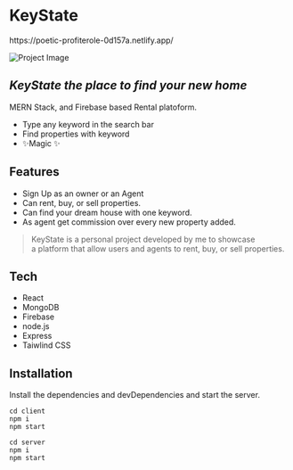 <h1 class="code-line" data-line-start=0 data-line-end=1 ><a id="KeyState_0"></a>KeyState</h1>

<p class="has-line-data" data-line-start="4" data-line-end="5"> https://poetic-profiterole-0d157a.netlify.app/</p>

![Project Image](https://github.com/Harsh1032/KeyState/blob/main/client/public/keystate)

<h2 class="code-line" data-line-start=1 data-line-end=2 ><a id="_KeyState_the_place_to_find_your_new_home__1"></a><em>KeyState the place to find your new home</em></h2>
<p class="has-line-data" data-line-start="4" data-line-end="5">MERN Stack, and Firebase based Rental platoform.</p>
<ul>
<li class="has-line-data" data-line-start="6" data-line-end="7">Type any keyword in the search bar</li>
<li class="has-line-data" data-line-start="7" data-line-end="8">Find properties with keyword</li>
<li class="has-line-data" data-line-start="8" data-line-end="10">✨Magic ✨</li>
</ul>
<h2 class="code-line" data-line-start=10 data-line-end=11 ><a id="Features_10"></a>Features</h2>
<ul>
<li class="has-line-data" data-line-start="12" data-line-end="13">Sign Up as an owner or an Agent</li>
<li class="has-line-data" data-line-start="13" data-line-end="14">Can rent, buy, or sell properties.</li>
<li class="has-line-data" data-line-start="14" data-line-end="15">Can find your dream house with one keyword.</li>
<li class="has-line-data" data-line-start="15" data-line-end="17">As agent get commission over every new property added.</li>
</ul>
<blockquote>
<p class="has-line-data" data-line-start="17" data-line-end="19">KeyState is a personal project developed by me to showcase<br>
a platform that allow users and agents to rent, buy, or sell properties.</p>
</blockquote>
<h2 class="code-line" data-line-start=20 data-line-end=21 ><a id="Tech_20"></a>Tech</h2>
<ul>
<li class="has-line-data" data-line-start="22" data-line-end="23">React</li>
<li class="has-line-data" data-line-start="23" data-line-end="24">MongoDB</li>
<li class="has-line-data" data-line-start="24" data-line-end="25">Firebase</li>
<li class="has-line-data" data-line-start="25" data-line-end="26">node.js</li>
<li class="has-line-data" data-line-start="26" data-line-end="27">Express</li>
<li class="has-line-data" data-line-start="27" data-line-end="29">Taiwlind CSS</li>
</ul>
<h2 class="code-line" data-line-start=29 data-line-end=30 ><a id="Installation_29"></a>Installation</h2>
<p class="has-line-data" data-line-start="31" data-line-end="32">Install the dependencies and devDependencies and start the server.</p>
<pre><code class="has-line-data" data-line-start="34" data-line-end="38" class="language-sh"><span class="hljs-built_in">cd</span> client
npm i
npm start
</code></pre>
<pre><code class="has-line-data" data-line-start="40" data-line-end="44" class="language-sh"><span class="hljs-built_in">cd</span> server
npm i
npm start
</code></pre>
